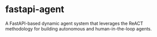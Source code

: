 # fastapi-agent
A FastAPI-based dynamic agent system that leverages the ReACT methodology for building autonomous and human-in-the-loop agents.
